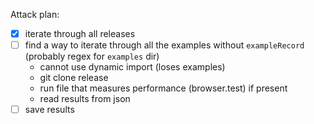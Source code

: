 Attack plan:

- [x] iterate through all releases
- [ ] find a way to iterate through all the examples without `exampleRecord`
      (probably regex for `examples` dir)
  - cannot use dynamic import (loses examples)
  - git clone release
  - run file that measures performance (browser.test) if present
  - read results from json
- [ ] save results
